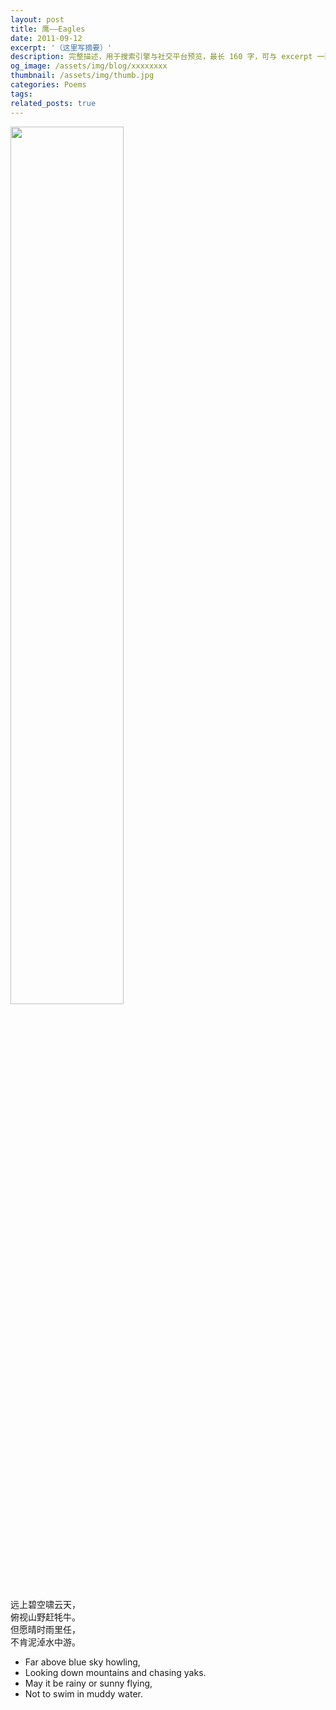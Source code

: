 ```yaml
---
layout: post
title: 鹰——Eagles
date: 2011-09-12
excerpt: '（这里写摘要）'
description: 完整描述，用于搜索引擎与社交平台预览，最长 160 字，可与 excerpt 一致
og_image: /assets/img/blog/xxxxxxxx
thumbnail: /assets/img/thumb.jpg
categories: Poems
tags: 
related_posts: true
---
```


<img src="{{ '/assets/img/blog/xxxxxxxx' | relative_url }}" style="width:60%;">

远上碧空啸云天，  
俯视山野赶牦牛。  
但愿晴时雨里任，  
不肯泥淖水中游。

- Far above blue sky howling,
- Looking down mountains and chasing yaks.
- May it be rainy or sunny flying,
- Not to swim in muddy water.